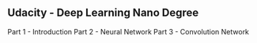 ## Udacity - Deep Learning Nano Degree

Part 1 - Introduction
Part 2 - Neural Network
Part 3 - Convolution Network
